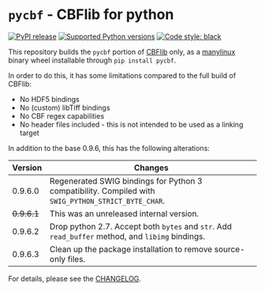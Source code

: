 # `pycbf` - CBFlib for python

[![PyPI release](https://img.shields.io/pypi/v/pycbf.svg)](https://pypi.python.org/pypi/pycbf)
[![Supported Python versions](https://img.shields.io/pypi/pyversions/pycbf.svg)](https://pypi.org/project/pycbf)
[![Code style: black](https://img.shields.io/badge/code%20style-black-000000.svg)]( https://github.com/ambv/black)
        
This repository builds the `pycbf` portion of [CBFlib] only, as a [manylinux]
binary wheel installable through `pip install pycbf`.

In order to do this, it has some limitations compared to the full build of CBFlib:

-   No HDF5 bindings
-   No (custom) libTiff bindings
-   No CBF regex capabilities
-   No header files included - this is not intended to be used as a linking
    target

In addition to the base 0.9.6, this has the following alterations:

| Version     | Changes                                                                                             |
| ----------- | --------------------------------------------------------------------------------------------------- |
| 0.9.6.0     | Regenerated SWIG bindings for Python 3 compatibility. Compiled with `SWIG_PYTHON_STRICT_BYTE_CHAR`. |
| ~~0.9.6.1~~ | This was an unreleased internal version.                                                            |
| 0.9.6.2     | Drop python 2.7. Accept both `bytes` and `str`. Add `read_buffer` method, and `libimg` bindings.    |
| 0.9.6.3     | Clean up the package installation to remove source-only files.                                      |

For details, please see the [CHANGELOG](CHANGELOG.rst).

[cbflib]: https://github.com/yayahjb/cbflib
[manylinux]: https://www.python.org/dev/peps/pep-0571/
[`yayahjb/cbflib#19`]: https://github.com/yayahjb/cbflib/pull/19
